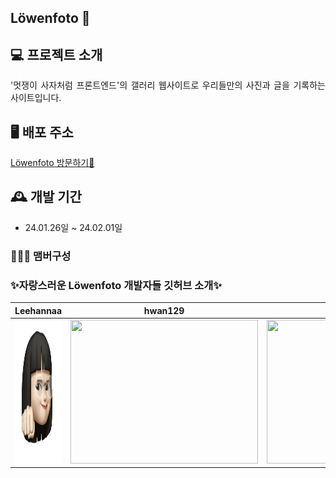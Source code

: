 ## Löwenfoto 🦁

## 💻 프로젝트 소개
<p align="justify">
  '멋쟁이 사자처럼 프론트엔드'의 갤러리 웹사이트로 우리들만의 사진과 글을 기록하는 사이트입니다.
</p>

## 🖥️ 배포 주소
[Löwenfoto 방문하기📂](https://master--l-wenfoto.netlify.app/)

## 🕰️ 개발 기간
* 24.01.26일 ~ 24.02.01일

### 🧑‍🤝‍🧑 맴버구성
### ✨자랑스러운 Löwenfoto 개발자들 깃허브 소개✨

|  Leehannaa   |     hwan129     |   YearaChoi   |   ejPark43  |
|   :--------:   |    :--------:    |    :--------:  |    :--------:   |
|   <a href="https://github.com/LeeHannaa"><img src="https://github.com/LikeLionHGU/12th-frontend/blob/main/img/%EC%9D%B4%ED%95%9C%EB%82%98.png?raw=true" width="300" height="230"></a>  |  <a href="https://github.com/hwan129"><img src="https://github.com/LikeLionHGU/L-wenfoto/blob/master/src/img/%EC%8B%AC%EC%84%B1%ED%99%98.jpg?raw=true" width="300" height="230"></a>    | <a href="https://github.com/YearaChoi"><img src="https://github.com/LikeLionHGU/L-wenfoto/blob/master/src/img/%EC%B5%9C%EC%98%88%EB%9D%BC.jpg?raw=true" width="300" height="230"></a>        | <a href="https://github.com/ejPark43"><img src="https://github.com/LikeLionHGU/L-wenfoto/blob/master/src/img/%EB%B0%95%EC%9D%80%EC%A3%BC.jpg?raw=true" width="300" height="230"></a>        |
